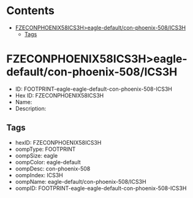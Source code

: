 



Contents
========

* [FZECONPHOENIX58ICS3H>eagle-default/con-phoenix-508/ICS3H](#fzeconphoenix58ics3heagle-defaultcon-phoenix-508ics3h)
	* [Tags](#tags)

# FZECONPHOENIX58ICS3H>eagle-default/con-phoenix-508/ICS3H

- ID: FOOTPRINT-eagle-eagle-default-con-phoenix-508-ICS3H
- Hex ID: FZECONPHOENIX58ICS3H
- Name: 
- Description: 

## Tags

- hexID: FZECONPHOENIX58ICS3H
- oompType: FOOTPRINT
- oompSize: eagle
- oompColor: eagle-default
- oompDesc: con-phoenix-508
- oompIndex: ICS3H
- oompName: eagle-default/con-phoenix-508/ICS3H
- oompID: FOOTPRINT-eagle-eagle-default-con-phoenix-508-ICS3H

